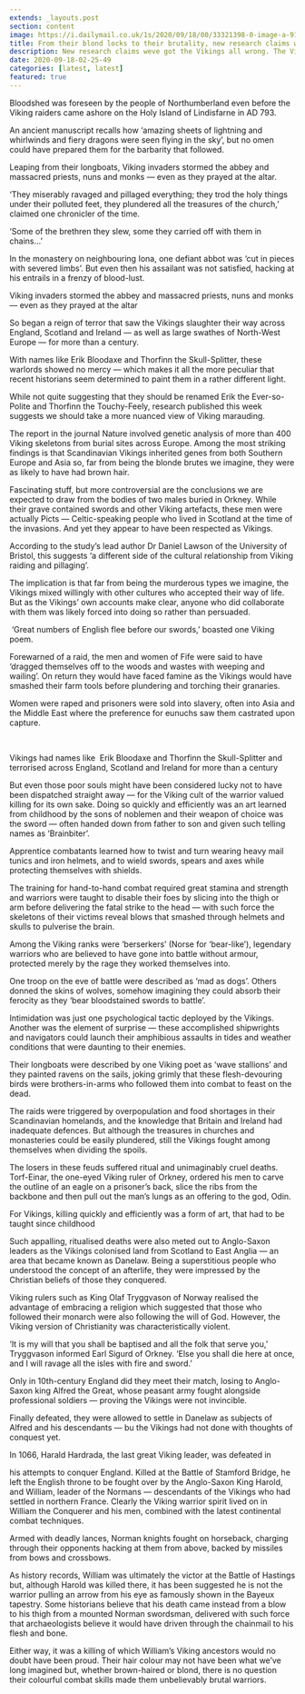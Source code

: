 ```yaml
---
extends: _layouts.post
section: content
image: https://i.dailymail.co.uk/1s/2020/09/18/00/33321398-0-image-a-91_1600384678014.jpg 
title: From their blond locks to their brutality, new research claims weve got the Vikings all wrong 
description: New research claims weve got the Vikings all wrong. The Vikings were spreading the terror in England, Scotland and Ireland for more than a century 
date: 2020-09-18-02-25-49 
categories: [latest, latest] 
featured: true 
--- 
```

Bloodshed was foreseen by the people of Northumberland even before the Viking raiders came ashore on the Holy Island of Lindisfarne in AD 793.

An ancient manuscript recalls how ‘amazing sheets of lightning and whirlwinds and fiery dragons were seen flying in the sky’, but no omen could have prepared them for the barbarity that followed.

Leaping from their longboats, Viking invaders stormed the abbey and massacred priests, nuns and monks — even as they prayed at the altar.

‘They miserably ravaged and pillaged everything; they trod the holy things under their polluted feet, they plundered all the treasures of the church,’ claimed one chronicler of the time.

‘Some of the brethren they slew, some they carried off with them in chains…’

In the monastery on neighbouring Iona, one defiant abbot was ‘cut in pieces with severed limbs’. But even then his assailant was not satisfied, hacking at his entrails in a frenzy of blood-lust.

Viking invaders stormed the abbey and massacred priests, nuns and monks — even as they prayed at the altar

So began a reign of terror that saw the Vikings slaughter their way across England, Scotland and Ireland — as well as large swathes of North-West Europe — for more than a century.

With names like Erik Bloodaxe and Thorfinn the Skull-Splitter, these warlords showed no mercy — which makes it all the more peculiar that recent historians seem determined to paint them in a rather different light.

While not quite suggesting that they should be renamed Erik the Ever-so-Polite and Thorfinn the Touchy-Feely, research published this week suggests we should take a more nuanced view of Viking marauding.

The report in the journal Nature involved genetic analysis of more than 400 Viking skeletons from burial sites across Europe. Among the most striking findings is that Scandinavian Vikings inherited genes from both Southern Europe and Asia so, far from being the blonde brutes we imagine, they were as likely to have had brown hair.

Fascinating stuff, but more controversial are the conclusions we are expected to draw from the bodies of two males buried in Orkney. While their grave contained swords and other Viking artefacts, these men were actually Picts — Celtic-speaking people who lived in Scotland at the time of the invasions. And yet they appear to have been respected as Vikings.

According to the study’s lead author Dr Daniel Lawson of the University of Bristol, this suggests ‘a different side of the cultural relationship from Viking raiding and pillaging’.

The implication is that far from being the murderous types we imagine, the Vikings mixed willingly with other cultures who accepted their way of life. But as the Vikings’ own accounts make clear, anyone who did collaborate with them was likely forced into doing so rather than persuaded.

 ‘Great numbers of English flee before our swords,’ boasted one Viking poem.

Forewarned of a raid, the men and women of Fife were said to have ‘dragged themselves off to the woods and wastes with weeping and wailing’. On return they would have faced famine as the Vikings would have smashed their farm tools before plundering and torching their granaries.

Women were raped and prisoners were sold into slavery, often into Asia and the Middle East where the preference for eunuchs saw them castrated upon capture.

 

Vikings had names like  Erik Bloodaxe and Thorfinn the Skull-Splitter and terrorised across England, Scotland and Ireland for more than a century

But even those poor souls might have been considered lucky not to have been dispatched straight away — for the Viking cult of the warrior valued killing for its own sake. Doing so quickly and efficiently was an art learned from childhood by the sons of noblemen and their weapon of choice was the sword — often handed down from father to son and given such telling names as ‘Brainbiter’.

Apprentice combatants learned how to twist and turn wearing heavy mail tunics and iron helmets, and to wield swords, spears and axes while protecting themselves with shields.

The training for hand-to-hand combat required great stamina and strength and warriors were taught to disable their foes by slicing into the thigh or arm before delivering the fatal strike to the head — with such force the skeletons of their victims reveal blows that smashed through helmets and skulls to pulverise the brain.

Among the Viking ranks were ‘berserkers’ (Norse for ‘bear-like’), legendary warriors who are believed to have gone into battle without armour, protected merely by the rage they worked themselves into.

One troop on the eve of battle were described as ‘mad as dogs’. Others donned the skins of wolves, somehow imagining they could absorb their ferocity as they ‘bear bloodstained swords to battle’.

Intimidation was just one psychological tactic deployed by the Vikings. Another was the element of surprise — these accomplished shipwrights and navigators could launch their amphibious assaults in tides and weather conditions that were daunting to their enemies.

Their longboats were described by one Viking poet as ‘wave stallions’ and they painted ravens on the sails, joking grimly that these flesh-devouring birds were brothers-in-arms who followed them into combat to feast on the dead.

The raids were triggered by overpopulation and food shortages in their Scandinavian homelands, and the knowledge that Britain and Ireland had inadequate defences. But although the treasures in churches and monasteries could be easily plundered, still the Vikings fought among themselves when dividing the spoils.

The losers in these feuds suffered ritual and unimaginably cruel deaths. Torf-Einar, the one-eyed Viking ruler of Orkney, ordered his men to carve the outline of an eagle on a prisoner’s back, slice the ribs from the backbone and then pull out the man’s lungs as an offering to the god, Odin.

For Vikings, killing quickly and efficiently was a form of art, that had to be taught since childhood

Such appalling, ritualised deaths were also meted out to Anglo-Saxon leaders as the Vikings colonised land from Scotland to East Anglia — an area that became known as Danelaw. Being a superstitious people who understood the concept of an afterlife, they were impressed by the Christian beliefs of those they conquered.

Viking rulers such as King Olaf Tryggvason of Norway realised the advantage of embracing a religion which suggested that those who followed their monarch were also following the will of God. However, the Viking version of Christianity was characteristically violent.

‘It is my will that you shall be baptised and all the folk that serve you,’ Tryggvason informed Earl Sigurd of Orkney. ‘Else you shall die here at once, and I will ravage all the isles with fire and sword.’

Only in 10th-century England did they meet their match, losing to Anglo-Saxon king Alfred the Great, whose peasant army fought alongside professional soldiers — proving the Vikings were not invincible.

Finally defeated, they were allowed to settle in Danelaw as subjects of Alfred and his descendants — bu the Vikings had not done with thoughts of conquest yet.

In 1066, Harald Hardrada, the last great Viking leader, was defeated in

his attempts to conquer England. Killed at the Battle of Stamford Bridge, he left the English throne to be fought over by the Anglo-Saxon King Harold, and William, leader of the Normans — descendants of the Vikings who had settled in northern France. Clearly the Viking warrior spirit lived on in William the Conquerer and his men, combined with the latest continental combat techniques.

Armed with deadly lances, Norman knights fought on horseback, charging through their opponents hacking at them from above, backed by missiles from bows and crossbows.

As history records, William was ultimately the victor at the Battle of Hastings but, although Harold was killed there, it has been suggested he is not the warrior pulling an arrow from his eye as famously shown in the Bayeux tapestry. Some historians believe that his death came instead from a blow to his thigh from a mounted Norman swordsman, delivered with such force that archaeologists believe it would have driven through the chainmail to his flesh and bone.

Either way, it was a killing of which William’s Viking ancestors would no doubt have been proud. Their hair colour may not have been what we’ve long imagined but, whether brown-haired or blond, there is no question their colourful combat skills made them unbelievably brutal warriors.

